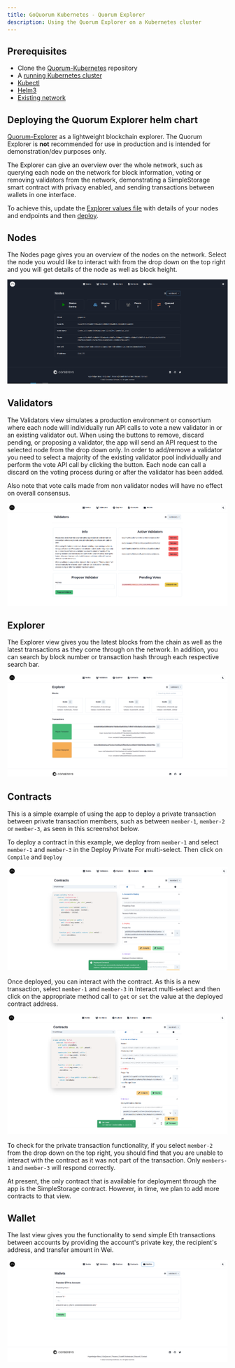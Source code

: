 ```yaml
---
title: GoQuorum Kubernetes - Quorum Explorer
description: Using the Quorum Explorer on a Kubernetes cluster
---
```


## Prerequisites

* Clone the [Quorum-Kubernetes](https://github.com/ConsenSys/quorum-kubernetes) repository
* A [running Kubernetes cluster](./create-cluster.md)
* [Kubectl](https://kubernetes.io/docs/tasks/tools/)
* [Helm3](https://helm.sh/docs/intro/install/)
* [Existing network](./deploy-charts.md)

## Deploying the Quorum Explorer helm chart

[Quorum-Explorer](https://github.com/ConsenSys/quorum-explorer) as a lightweight
blockchain explorer.  The Quorum Explorer is **not** recommended for use in production and is intended for
demonstration/dev purposes only.

The Explorer can give an overview over the whole network, such as querying
each node on the network for block information, voting or removing validators from the network,
demonstrating a SimpleStorage smart contract with privacy enabled, and sending transactions between
wallets in one interface.

To achieve this, update the [Explorer values file](https://github.com/ConsenSys/quorum-kubernetes/blob/master/helm/values/explorer-goquorum.yml)
with details of your nodes and endpoints and then [deploy](./deploy-charts.md).

## Nodes

The Nodes page gives you an overview of the nodes on the network. Select the node you would like to interact with from the drop down on the top right and you will get details of the node as well as block height.

![`k8s-explorer`](../../images/kubernetes/kubernetes-explorer.png)

## Validators

The Validators view simulates a production environment or consortium where each node will individually
run API calls to vote a new validator in or an existing validator out. When using the buttons to
remove, discard pending, or proposing a validator, the app will send an API request to the selected node
from the drop down only. In order to add/remove a validator you need to select a majority of the existing
validator pool individually and perform the vote API call by clicking the button. Each node can call a
discard on the voting process during or after the validator has been added.

Also note that vote calls made from non validator nodes will have no effect on overall consensus.

![`k8s-explorer-validators`](../../images/kubernetes/kubernetes-explorer-validators.png)

## Explorer

The Explorer view gives you the latest blocks from the chain as well as the latest transactions as they
come through on the network. In addition, you can search by block number or transaction hash through each respective search bar.

![`k8s-explorer-explorer`](../../images/kubernetes/kubernetes-explorer-explorer.png)

## Contracts

This is a simple example of using the app to deploy a private transaction between private transaction
members, such as between `member-1`, `member-2` or `member-3`, as seen in this screenshot below.

To deploy a contract in this example, we deploy from `member-1` and select `member-1` and `member-3` in
the Deploy Private For multi-select. Then click on `Compile` and `Deploy`

![`k8s-explorer-contracts-1`](../../images/kubernetes/kubernetes-explorer-contracts-1.png)

Once deployed, you can interact with the contract. As this is a new transaction, select `member-1`
and `member-3` in Interact multi-select and then click on the appropriate method call to `get`
or `set` the value at the deployed contract address.

![`k8s-explorer-contracts-set`](../../images/kubernetes/kubernetes-explorer-contracts-set.png)

To check for the private transaction functionality, if you select `member-2` from the drop down on
the top right, you should find that you are unable to interact with the contract as it was not part
of the transaction. Only `members-1` and `member-3` will respond correctly.

At present, the only contract that is available for deployment through the app is the SimpleStorage contract. However, in time, we plan to add more contracts to that view.

## Wallet

The last view gives you the functionality to send simple Eth transactions between accounts by providing the account's private key, the recipient's address, and transfer amount in Wei.

![`k8s-explorer-wallet`](../../images/kubernetes/kubernetes-explorer-wallet.png)
